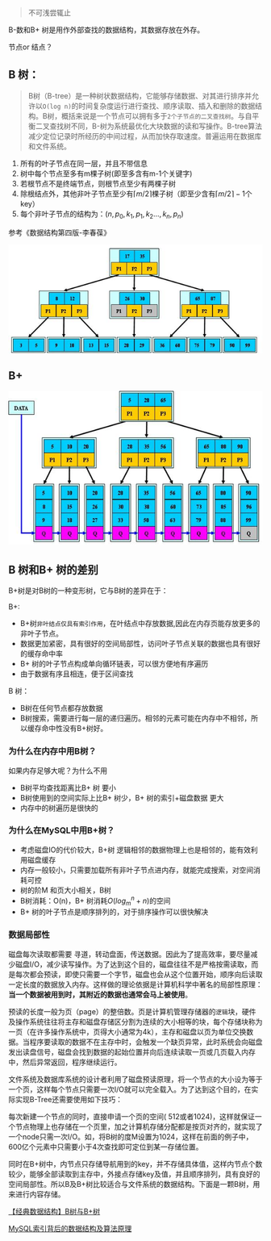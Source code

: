 
> 不可浅尝辄止


B-数和B+ 树是用作外部查找的数据结构，其数据存放在外存。


节点or 结点？

## B 树：
> B树（B-tree）是一种树状数据结构，它能够存储数据、对其进行排序并允许以`O(log n)`的时间复杂度运行进行查找、顺序读取、插入和删除的数据结构。B树，概括来说是一个节点可以拥有多于`2个子节点的二叉查找树`。与自平衡二叉查找树不同，B-树为系统最优化大块数据的读和写操作。B-tree算法减少定位记录时所经历的中间过程，从而加快存取速度。普遍运用在数据库和文件系统。



1. 所有的叶子节点在同一层，并且不带信息
2. 树中每个节点至多有m棵子树(即至多含有m-1个关键字)
3. 若根节点不是终端节点，则根节点至少有两棵子树
4. 除根结点外，其他非叶子节点至少有$⌈m/2⌉$棵子树（即至少含有$⌈m/2⌉-1$个key）
5. 每个非叶子节点的结构为：$(n,p_0,k_1,p_1,k_2...,k_n,p_n)$


参考《数据结构第四版-李春葆》


![](.images/B树和B+树/2019-03-10-15-22-13.png)



## B+ 

![](.images/B树和B+树/2019-03-10-15-45-24.png)

## B 树和B+ 树的差别

B+树是对B树的一种变形树，它与B树的差异在于：

B+:

+ B+树`非叶结点仅具有索引作用`，在叶结点中存放数据,因此在内存页能存放更多的非叶子节点。
+ 数据更加紧密，具有很好的空间局部性，访问叶子节点关联的数据也具有很好的缓存命中率
+ B+ 树的叶子节点构成单向循环链表，可以很方便地有序遍历
+ 由于数据有序且相连，便于区间查找

B 树：
+ B树在任何节点都存放数据
+ B树搜索，需要进行每一层的递归遍历。相邻的元素可能在内存中不相邻，所以缓存命中性没有B+树好。



### 为什么在内存中用B树？

如果内存足够大呢？为什么不用


+ B树平均查找距离比B+ 树 要小
+ B树使用到的空间实际上比B+ 树少，B+ 树的索引+磁盘数据 更大
+ 内存中的树遍历是很快的



### 为什么在MySQL中用B+树？

+ 考虑磁盘IO的代价较大，B+树 逻辑相邻的数据物理上也是相邻的，能有效利用磁盘缓存
+ 内存一般较小，只需要加载所有非叶子节点进内存，就能完成搜索，对空间消耗可控
+ 树的阶M 和页大小相关，B树
+ B树消耗：O(n)，B+ 树消耗$O(log_m^n+n)$的空间
+ B+ 树的叶子节点是顺序排列的，对于排序操作可以很快解决



### 数据局部性

磁盘每次读取都需要 寻道，转动盘面，传送数据。因此为了提高效率，要尽量减少磁盘I/O，减少读写操作。为了达到这个目的，磁盘往往不是严格按需读取，而是每次都会预读，即使只需要一个字节，磁盘也会从这个位置开始，顺序向后读取一定长度的数据放入内存。这样做的理论依据是计算机科学中著名的局部性原理：**当一个数据被用到时，其附近的数据也通常会马上被使用**。


预读的长度一般为页（page）的整倍数。页是计算机管理存储器的`逻辑`块，硬件及操作系统往往将主存和磁盘存储区分割为连续的大小相等的块，每个存储块称为一页（在许多操作系统中，页得大小通常为4k），主存和磁盘以页为单位交换数据。当程序要读取的数据不在主存中时，会触发一个缺页异常，此时系统会向磁盘发出读盘信号，磁盘会找到数据的起始位置并向后连续读取一页或几页载入内存中，然后异常返回，程序继续运行。

文件系统及数据库系统的设计者利用了磁盘预读原理，将一个节点的大小设为等于一个页，这样每个节点只需要一次I/O就可以完全载入。为了达到这个目的，在实际实现B-Tree还需要使用如下技巧：

每次新建一个节点的同时，直接申请一个页的空间( 512或者1024)，这样就保证一个节点物理上也存储在一个页里，加之计算机存储分配都是按页对齐的，就实现了一个node只需一次I/O。如，将B树的度M设置为1024，这样在前面的例子中，600亿个元素中只需要小于4次查找即可定位到某一存储位置。

同时在B+树中，内节点只存储导航用到的key，并不存储具体值，这样内节点个数较少，能够全部读取到主存中，外接点存储key及值，并且顺序排列，具有良好的空间局部性。所以B及B+树比较适合与文件系统的数据结构。下面是一颗B树，用来进行内容存储。



[【经典数据结构】B树与B+树](https://www.cnblogs.com/vincently/p/4526560.html)



[MySQL索引背后的数据结构及算法原理](http://blog.codinglabs.org/articles/theory-of-mysql-index.html)